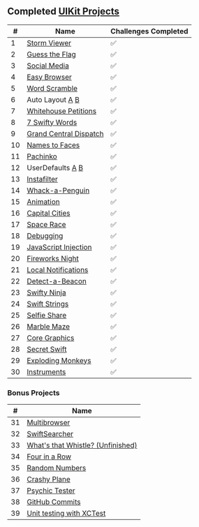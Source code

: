 ## Completed [UIKit Projects](https://www.hackingwithswift.com/read)

#|Name|Challenges Completed
---|-------|--------------------
1|[Storm Viewer](Project1_StormViewer)|:white_check_mark:
2|[Guess the Flag](Project2_GuessTheFlag)|:white_check_mark:
3|[Social Media](Project3_SocialMedia)|:white_check_mark:
4|[Easy Browser](Project4_EasyBrowser)|:white_check_mark:
5|[Word Scramble](Project5_WordScramble)|:white_check_mark:
6|Auto Layout [A](Project6a_AutoLayout) [B](Project6b_AutoLayout)|:white_check_mark:
7|[Whitehouse Petitions](Project7_WhitehousePetitions)|:white_check_mark:
8|[7 Swifty Words](Project8_7SwiftyWords)|:white_check_mark:
9|[Grand Central Dispatch](Project9_GrandCentralDispatch)|:white_check_mark:
10|[Names to Faces](Project10_NamesToFaces)|:white_check_mark:
11|[Pachinko](Project11_Pachinko)|:white_check_mark:
12|UserDefaults [A](Project12a_UserDefaults) [B](Project12b_UserDefaults)|:white_check_mark:
13|[Instafilter](Project13_Instafilter)|:white_check_mark:
14|[Whack-a-Penguin](Project14_Whack-a-Penguin)|:white_check_mark:
15|[Animation](Project15_Animation)|:white_check_mark:
16|[Capital Cities](Project16_CapitalCities)|:white_check_mark:
17|[Space Race](Project17_SpaceRace)|:white_check_mark:
18|[Debugging](Project18_Debugging)|:white_check_mark:
19|[JavaScript Injection](Project19_JavaScriptInjection)|:white_check_mark:
20|[Fireworks Night](Project20_FireworksNight)|:white_check_mark:
21|[Local Notifications](Project21_LocalNotifications)|:white_check_mark:
22|[Detect-a-Beacon](Project22_Detect-a-Beacon)|:white_check_mark:
23|[Swifty Ninja](Project23_SwiftyNinja)|:white_check_mark:
24|[Swift Strings](Project24_SwiftStrings)|:white_check_mark:
25|[Selfie Share](Project25_SelfieShare)|:white_check_mark:
26|[Marble Maze](Project26_MarbleMaze)|:white_check_mark:
27|[Core Graphics](Project27_CoreGraphics)|:white_check_mark:
28|[Secret Swift](Project28_SecretSwift)|:white_check_mark:
29|[Exploding Monkeys](Project29_ExplodingMonkeys)|:white_check_mark:
30|[Instruments](Project30_Instruments)|:white_check_mark:

### Bonus Projects

#|Name
---|---
31|[Multibrowser](Project31_Multibrowser)
32|[SwiftSearcher](Project32_SwiftSearcher)
33|[What's that Whistle? (Unfinished)](Project33_WhatsThatWhistle)
34|[Four in a Row](Project34_FourInARow)
35|[Random Numbers](Project35_RandomNumbers)
36|[Crashy Plane](Project36_CrashyPlane)
37|[Psychic Tester](Project37_PsychicTester)
38|[GitHub Commits](Project38_GitHubCommits)
39|[Unit testing with XCTest](Project39_XCTest)
